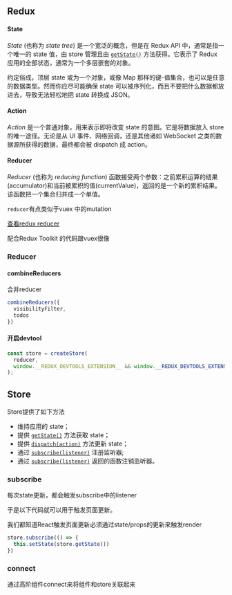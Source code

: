 ## Redux

#### State

*State* (也称为 *state tree*) 是一个宽泛的概念，但是在 Redux API 中，通常是指一个唯一的 state 值，由 store 管理且由 [`getState()`](https://www.redux.org.cn/docs/api/Store.html#getState) 方法获得。它表示了 Redux 应用的全部状态，通常为一个多层嵌套的对象。

约定俗成，顶层 state 或为一个对象，或像 Map 那样的键-值集合，也可以是任意的数据类型。然而你应尽可能确保 state 可以被序列化，而且不要把什么数据都放进去，导致无法轻松地把 state 转换成 JSON。

#### Action

*Action* 是一个普通对象，用来表示即将改变 state 的意图。它是将数据放入 store 的唯一途径。无论是从 UI 事件、网络回调，还是其他诸如 WebSocket 之类的数据源所获得的数据，最终都会被 dispatch 成 action。

#### Reducer

*Reducer* (也称为 *reducing function*) 函数接受两个参数：之前累积运算的结果(accumulator)和当前被累积的值(currentValue)，返回的是一个新的累积结果。该函数把一个集合归并成一个单值。

`reducer`有点类似于vuex 中的mutation

[查看redux reducer](https://cn.redux.js.org/introduction/getting-started/#redux-toolkit-%E7%A4%BA%E4%BE%8B)

配合Redux Toolkit 的代码跟vuex很像



### Reducer

#### combineReducers

合并reducer

```js
combineReducers({
  visibilityFilter,
  todos
})
```



#### 开启devtool

```js
const store = createStore(
  reducer,
  window.__REDUX_DEVTOOLS_EXTENSION__ && window.__REDUX_DEVTOOLS_EXTENSION__()
);
```



## Store

Store提供了如下方法

- 维持应用的 state；
- 提供 [`getState()`](https://www.redux.org.cn/docs/api/Store.html#getState) 方法获取 state；
- 提供 [`dispatch(action)`](https://www.redux.org.cn/docs/api/Store.html#dispatch) 方法更新 state；
- 通过 [`subscribe(listener)`](https://www.redux.org.cn/docs/api/Store.html#subscribe) 注册监听器;
- 通过 [`subscribe(listener)`](https://www.redux.org.cn/docs/api/Store.html#subscribe) 返回的函数注销监听器。



### subscribe

每次state更新，都会触发subscribe中的listener

于是以下代码就可以用于触发页面更新。

我们都知道React触发页面更新必须通过state/props的更新来触发render

```js
store.subscribe(() => {
  this.setState(store.getState())
})
```



### connect

通过高阶组件connect来将组件和store关联起来
